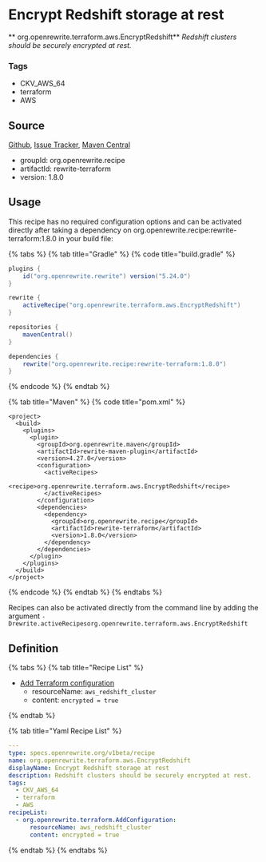 # Encrypt Redshift storage at rest

** org.openrewrite.terraform.aws.EncryptRedshift**
_Redshift clusters should be securely encrypted at rest._

### Tags

* CKV_AWS_64
* terraform
* AWS

## Source

[Github](https://github.com/openrewrite/rewrite-terraform), [Issue Tracker](https://github.com/openrewrite/rewrite-terraform/issues), [Maven Central](https://search.maven.org/artifact/org.openrewrite.recipe/rewrite-terraform/1.8.0/jar)

* groupId: org.openrewrite.recipe
* artifactId: rewrite-terraform
* version: 1.8.0


## Usage

This recipe has no required configuration options and can be activated directly after taking a dependency on org.openrewrite.recipe:rewrite-terraform:1.8.0 in your build file:

{% tabs %}
{% tab title="Gradle" %}
{% code title="build.gradle" %}
```groovy
plugins {
    id("org.openrewrite.rewrite") version("5.24.0")
}

rewrite {
    activeRecipe("org.openrewrite.terraform.aws.EncryptRedshift")
}

repositories {
    mavenCentral()
}

dependencies {
    rewrite("org.openrewrite.recipe:rewrite-terraform:1.8.0")
}
```
{% endcode %}
{% endtab %}

{% tab title="Maven" %}
{% code title="pom.xml" %}
```markup
<project>
  <build>
    <plugins>
      <plugin>
        <groupId>org.openrewrite.maven</groupId>
        <artifactId>rewrite-maven-plugin</artifactId>
        <version>4.27.0</version>
        <configuration>
          <activeRecipes>
            <recipe>org.openrewrite.terraform.aws.EncryptRedshift</recipe>
          </activeRecipes>
        </configuration>
        <dependencies>
          <dependency>
            <groupId>org.openrewrite.recipe</groupId>
            <artifactId>rewrite-terraform</artifactId>
            <version>1.8.0</version>
          </dependency>
        </dependencies>
      </plugin>
    </plugins>
  </build>
</project>
```
{% endcode %}
{% endtab %}
{% endtabs %}

Recipes can also be activated directly from the command line by adding the argument `-Drewrite.activeRecipesorg.openrewrite.terraform.aws.EncryptRedshift`

## Definition

{% tabs %}
{% tab title="Recipe List" %}
* [Add Terraform configuration](../../terraform/addconfiguration.md)
  * resourceName: `aws_redshift_cluster`
  * content: `encrypted = true`

{% endtab %}

{% tab title="Yaml Recipe List" %}
```yaml
---
type: specs.openrewrite.org/v1beta/recipe
name: org.openrewrite.terraform.aws.EncryptRedshift
displayName: Encrypt Redshift storage at rest
description: Redshift clusters should be securely encrypted at rest.
tags:
  - CKV_AWS_64
  - terraform
  - AWS
recipeList:
  - org.openrewrite.terraform.AddConfiguration:
      resourceName: aws_redshift_cluster
      content: encrypted = true

```
{% endtab %}
{% endtabs %}
